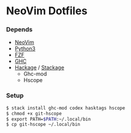 NeoVim Dotfiles
====

### Depends

- [NeoVim](https://neovim.io/)
- [Python3](https://www.python.org/)
- [FZF](https://github.com/junegunn/fzf)
- [GHC](https://www.haskell.org/ghc/)
- [Hackage](https://hackage.haskell.org/) / [Stackage](https://www.stackage.org/)
  - Ghc-mod
  - Hscope

### Setup

```sh
$ stack install ghc-mod codex hasktags hscope
$ chmod +x git-hscope
$ export PATH=$PATH:~/.local/bin
$ cp git-hscope ~/.local/bin
```
